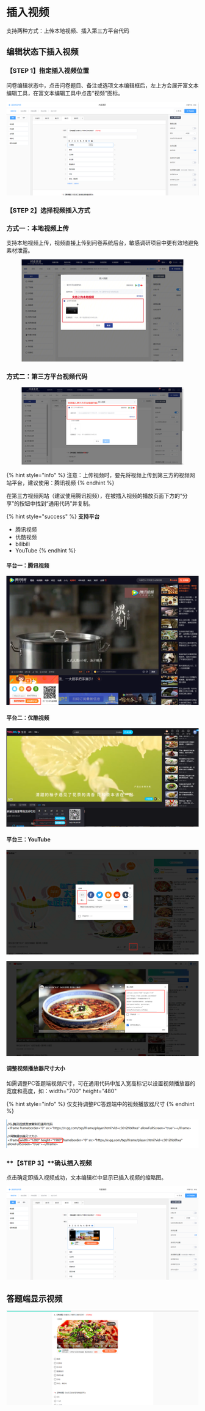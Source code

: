 # 插入视频

支持两种方式：上传本地视频、插入第三方平台代码

## 编辑状态下插入视频

### **【STEP 1】指定插入视频位置**

问卷编辑状态中，点击问卷题目、备注或选项文本编辑框后，左上方会展开富文本编辑工具，在富文本编辑工具中点击“视频”图标。

![文本编辑框的富文本编辑工具](<../../.gitbook/assets/image (521).png>)

### &#x20;**【STEP 2】选择视频插入方式**

### 方式一：本地视频上传

支持本地视频上传，视频直接上传到问卷系统后台，敏感调研项目中更有效地避免素材泄露。

<figure><img src="../../.gitbook/assets/image.33.png" alt=""><figcaption></figcaption></figure>

### 方式二：第三方平台视频代码

<figure><img src="../../.gitbook/assets/企业微信截图_16854440013107.png" alt=""><figcaption></figcaption></figure>

{% hint style="info" %}
注意：上传视频时，要先将视频上传到第三方的视频网站平台，建议使用：腾讯视频
{% endhint %}

在第三方视频网站（建议使用腾讯视频），在被插入视频的播放页面下方的“分享”的按钮中找到“通用代码”并复制。

{% hint style="success" %}
**支持平台**

* 腾讯视频
* 优酷视频
* bilibili
* YouTube
{% endhint %}

#### 平台一：腾讯视频

![复制通用代码](<../../.gitbook/assets/image (165).png>)

#### 平台二：优酷视频

![复制通用代码](<../../.gitbook/assets/image (64).png>)

#### 平台三：YouTube

![第1步：分享-嵌入](<../../.gitbook/assets/image (627).png>)

![第2步：复制通用代码](<../../.gitbook/assets/image (47).png>)

#### 调整视频播放器尺寸大小

如需调整PC答题端视频尺寸，可在通用代码中加入宽高标记以设置视频播放器的宽度和高度，如：width="700" height="480"

{% hint style="info" %}
仅支持调整PC答题端中的视频播放器尺寸
{% endhint %}

![在通用代码中调整视频尺寸](<../../.gitbook/assets/image (138).png>)

### **【STEP 3】**确认插入视频

点击确定即插入视频成功，文本编辑栏中显示已插入视频的缩略图。

![编辑状态下插入视频](<../../.gitbook/assets/image (347).png>)

## 答题端显示视频

![答题端展示](<../../.gitbook/assets/image (314).png>)
